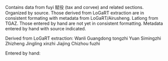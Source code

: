 Contains data from fuyi 賦役 (tax and corvee) and related sections. Organized by source. 
Those derived from LoGaRT extraction are in consistent formating with metadata from LoGaRT/Airusheng. Latlong from TGAZ.
Those entered by hand are not yet in consistent formatting. Metadata entered by hand with source indicated.

Derived from LoGaRT extraction:
Wanli Guangdong tongzhi
Yuan Simingzhi
Zhizheng Jingling xinzhi
Jiajing Chizhou fuzhi

Entered by hand:

